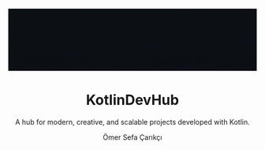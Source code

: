 <p align="center">
  <img src="https://github.com/omersefacarikci/omersefacarikci/blob/main/kotlinbanner.gif" alt="Banner" />
</p>

<h1 align="center">KotlinDevHub</h1>

<p align="center">
  A hub for modern, creative, and scalable projects developed with Kotlin.  
</p>
<p align="center">
  Ömer Sefa Çarıkçı
</p>
